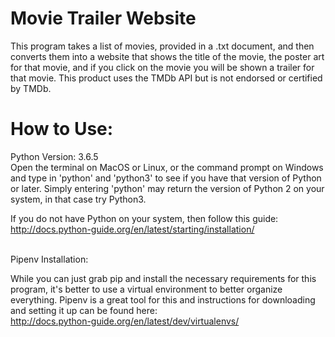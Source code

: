 # Movie Trailer Website

This program takes a list of movies, provided in a .txt document, and then converts them into a website that shows the title of the movie, the poster art for that movie, and if you click on the movie you will be shown a trailer for that movie. This product uses the TMDb API but is not endorsed or certified by TMDb.

# How to Use:

Python Version: 3.6.5 <br>
Open the terminal on MacOS or Linux, or the command prompt on Windows and type in 'python' and 'python3' to see if you have that version of Python or later. Simply entering 'python' may return the version of Python 2 on your system, in that case try Python3. <br>

If you do not have Python on your system, then follow this guide: http://docs.python-guide.org/en/latest/starting/installation/
<br>
<br>

Pipenv Installation:

While you can just grab pip and install the necessary requirements for this program, it's better to use a virtual environment to better organize everything. Pipenv is a great tool for this and instructions for downloading and setting it up can be found here: <br>http://docs.python-guide.org/en/latest/dev/virtualenvs/
<br>
<br>

